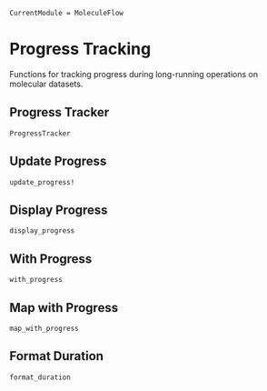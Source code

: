 ```@meta
CurrentModule = MoleculeFlow
```

# Progress Tracking

Functions for tracking progress during long-running operations on molecular datasets.

## Progress Tracker

```@docs
ProgressTracker
```

## Update Progress

```@docs
update_progress!
```

## Display Progress

```@docs
display_progress
```

## With Progress

```@docs
with_progress
```

## Map with Progress

```@docs
map_with_progress
```

## Format Duration

```@docs
format_duration
```